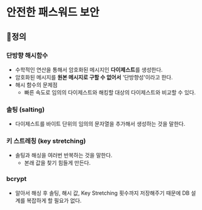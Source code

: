 



# 안전한 패스워드 보안



## 📌정의

### 단방향 해시함수

+ 수학적인 연산을 통해서 암호화된 메시지인 **다이제스트**를 생성한다.
+ 암호화된 메시지를 **원본 메시지로 구할 수 없어서** '단방향성'이라고 한다.
+ 해시 함수의 문제점
  - 빠른 속도로 임의의 다이제스트와 해킹할 대상의 다이제스트와 비교할 수 있다.

### 솔팅 (salting)

+ 다이제스트를 바이트 단위의 임의의 문자열을 추가해서 생성하는 것을 말한다. 



### 키 스트레칭 (key stretching) 

+ 솔팅과 해싱을 여러번 반복하는 것을 말한다.
  - 본래 값을 찾기 힘들게 만든다.



### bcrypt

+ 알아서 해싱 후 솔팅, 해시 값, Key Stretching 횟수까지 저장해주기 때문에 DB 설계를 복잡하게 할 필요가 없다.



















